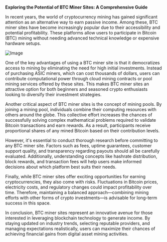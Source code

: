 **Exploring the Potential of BTC Miner Sites: A Comprehensive Guide**

In recent years, the world of cryptocurrency mining has gained significant attention as an alternative way to earn passive income. Among these, BTC miner sites have become increasingly popular due to their accessibility and potential profitability. These platforms allow users to participate in Bitcoin (BTC) mining without needing advanced technical knowledge or expensive hardware setups.

![Image](https://github.com/user-attachments/assets/31692037-0104-4703-abd1-696b6a7dd41b)

One of the key advantages of using a BTC miner site is that it democratizes access to mining by eliminating the need for high initial investments. Instead of purchasing ASIC miners, which can cost thousands of dollars, users can contribute computational power through cloud mining contracts or pool mining services offered by these sites. This makes BTC miner sites an attractive option for both beginners and seasoned crypto enthusiasts looking to diversify their investment strategies.

Another critical aspect of BTC miner sites is the concept of mining pools. By joining a mining pool, individuals combine their computing resources with others around the globe. This collective effort increases the chances of successfully solving complex mathematical problems required to validate Bitcoin transactions and earn rewards. As a result, participants receive proportional shares of any mined Bitcoin based on their contribution levels.

However, it's essential to conduct thorough research before committing to any BTC miner site. Factors such as fees, uptime guarantees, customer support quality, and transparency regarding payouts should all be carefully evaluated. Additionally, understanding concepts like hashrate distribution, block rewards, and transaction fees will help users make informed decisions about which platform best suits their needs.

Finally, while BTC miner sites offer exciting opportunities for earning cryptocurrencies, they also come with risks. Fluctuations in Bitcoin prices, electricity costs, and regulatory changes could impact profitability over time. Therefore, maintaining a balanced approach—combining mining efforts with other forms of crypto investments—is advisable for long-term success in this space.

In conclusion, BTC miner sites represent an innovative avenue for those interested in leveraging blockchain technology to generate income. By staying updated on industry trends, selecting reputable providers, and managing expectations realistically, users can maximize their chances of achieving financial gains from digital asset mining activities.